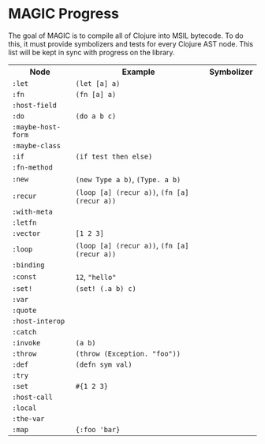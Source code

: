 MAGIC Progress
==============

The goal of MAGIC is to compile all of Clojure into MSIL bytecode. To do this, it must provide symbolizers and tests for every Clojure AST node. This list will be kept in sync with progress on the library.

<table>
<tr><th>Node</th><th>Example</th><th>Symbolizer</th></tr>
<tr>
  <td><code>:let</code></td>
  <td><code>(let [a] a)</code></td>
  <td>   </td>
</tr>
<tr>
  <td><code>:fn</code></td>
  <td><code>(fn [a] a)</code></td>
  <td>   </td>
</tr>
<tr>
  <td><code>:host-field</code></td>
  <td><code> </code></td>
  <td>   </td>
</tr>
<tr>
  <td><code>:do</code></td>
  <td><code>(do a b c)</code></td>
  <td>   </td>
</tr>
<tr>
  <td><code>:maybe-host-form</code></td>
  <td><code> </code></td>
  <td>   </td>
</tr>
<tr>
  <td><code>:maybe-class</code></td>
  <td><code> </code></td>
  <td>   </td>
</tr>
<tr>
  <td><code>:if</code></td>
  <td><code>(if test then else)</code></td>
  <td>   </td>
</tr>
<tr>
  <td><code>:fn-method</code></td>
  <td><code> </code></td>
  <td>   </td>
</tr>
<tr>
  <td><code>:new</code></td>
  <td><code>(new Type a b)</code>,
      <code>(Type. a b)</code></td>
  <td>   </td>
</tr>
<tr>
  <td><code>:recur</code></td>
  <td><code>(loop [a] (recur a))</code>,
      <code>(fn [a] (recur a))</code></td>
  <td>   </td>
</tr>
<tr>
  <td><code>:with-meta</code></td>
  <td><code> </code></td>
  <td>   </td>
</tr>
<tr>
  <td><code>:letfn</code></td>
  <td><code> </code></td>
  <td>   </td>
</tr>
<tr>
  <td><code>:vector</code></td>
  <td><code>[1 2 3]</code></td>
  <td>   </td>
</tr>
<tr>
  <td><code>:loop</code></td>
  <td><code>(loop [a] (recur a))</code>,
      <code>(fn [a] (recur a))</code></td>
  <td>   </td>
</tr>
<tr>
  <td><code>:binding</code></td>
  <td><code> </code></td>
  <td>   </td>
</tr>
<tr>
  <td><code>:const</code></td>
  <td><code>12</code>,
      <code>"hello"</code></td>
  <td>   </td>
</tr>
<tr>
  <td><code>:set!</code></td>
  <td><code>(set! (.a b) c)</code></td>
  <td>   </td>
</tr>
<tr>
  <td><code>:var</code></td>
  <td><code> </code></td>
  <td>   </td>
</tr>
<tr>
  <td><code>:quote</code></td>
  <td><code> </code></td>
  <td>   </td>
</tr>
<tr>
  <td><code>:host-interop</code></td>
  <td><code> </code></td>
  <td>   </td>
</tr>
<tr>
  <td><code>:catch</code></td>
  <td><code> </code></td>
  <td>   </td>
</tr>
<tr>
  <td><code>:invoke</code></td>
  <td><code>(a b)</code></td>
  <td>   </td>
</tr>
<tr>
  <td><code>:throw</code></td>
  <td><code>(throw (Exception. "foo"))</code></td>
  <td>   </td>
</tr>
<tr>
  <td><code>:def</code></td>
  <td><code>(defn sym val)</code></td>
  <td>   </td>
</tr>
<tr>
  <td><code>:try</code></td>
  <td><code> </code></td>
  <td>   </td>
</tr>
<tr>
  <td><code>:set</code></td>
  <td><code>#{1 2 3}</code></td>
  <td>   </td>
</tr>
<tr>
  <td><code>:host-call</code></td>
  <td><code> </code></td>
  <td>   </td>
</tr>
<tr>
  <td><code>:local</code></td>
  <td><code> </code></td>
  <td>   </td>
</tr>
<tr>
  <td><code>:the-var</code></td>
  <td><code> </code></td>
  <td>   </td>
</tr>
<tr>
  <td><code>:map</code></td>
  <td><code>{:foo 'bar}</code></td>
  <td>   </td>
</tr>
</table>